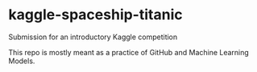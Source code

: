 # kaggle-spaceship-titanic
Submission for an introductory Kaggle competition

This repo is mostly meant as a practice of GitHub and Machine Learning Models.
